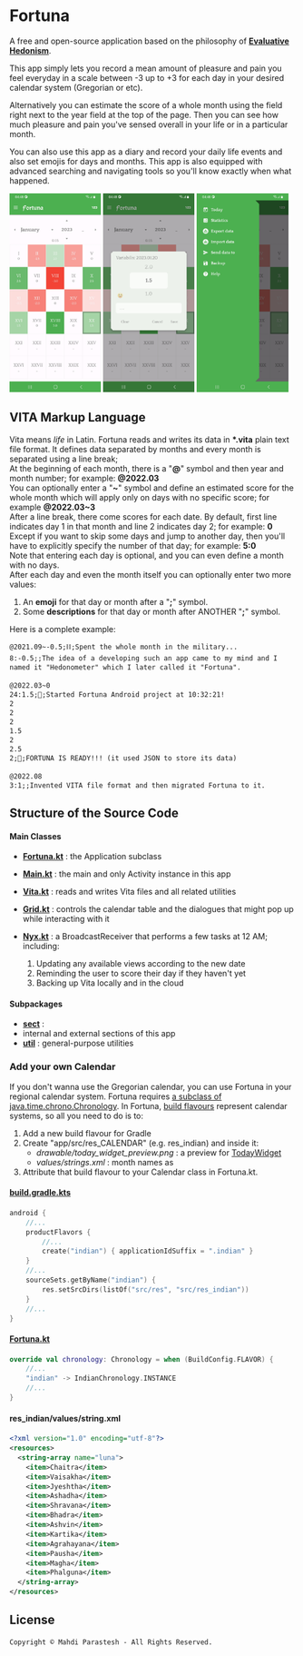 # Fortuna

A free and open-source application based on the philosophy of
[**Evaluative Hedonism**](https://en.wikipedia.org/wiki/Hedonism#Axiological_hedonism).

This app simply lets you record a mean amount of pleasure and pain you feel everyday in a scale
between -3 up to +3 for each day in your desired calendar system (Gregorian or etc).

Alternatively you can estimate the score of a whole month using the field
right next to the year field at the top of the page.
Then you can see how much pleasure and pain you've sensed overall in your life or in a particular
month.

You can also use this app as a diary and record your daily life events
and also set emojis for days and months.
This app is also equipped with advanced searching and navigating tools
so you'll know exactly when what happened.

<p>
  <img src="about/Screenshot_20230120-044811_Fortuna.jpg" alt="screenshot-1" width="32%" />
  <img src="about/Screenshot_20230120-044823_Fortuna.jpg" alt="screenshot-2" width="32%" />
  <img src="about/Screenshot_20230120-044843_Fortuna.jpg" alt="screenshot-3" width="32%" />
</p>

## VITA Markup Language

Vita means *life* in Latin. Fortuna reads and writes its data in **\*.vita** plain text file format.
It defines data separated by months and every month is separated using a line break;\
At the beginning of each month, there is a "**@**" symbol and then year and month number; for
example: **@2022.03**\
You can optionally enter a "**~**" symbol and define an estimated score for the whole month
which will apply only on days with no specific score; for example **@2022.03~3**\
After a line break, there come scores for each date.
By default, first line indicates day 1 in that month and line 2 indicates day 2; for example: **0**\
Except if you want to skip some days and jump to another day,
then you'll have to explicitly specify the number of that day; for example: **5:0**\
Note that entering each day is optional, and you can even define a month with no days.\
After each day and even the month itself you can optionally enter two more values:

1. An **emoji** for that day or month after a "**;**" symbol.
2. Some **descriptions** for that day or month after ANOTHER "**;**" symbol.

Here is a complete example:

```
@2021.09~-0.5;⛓;Spent the whole month in the military...
8:-0.5;;The idea of a developing such an app came to my mind and I named it "Hedonometer" which I later called it "Fortuna".

@2022.03~0
24:1.5;🧠;Started Fortuna Android project at 10:32:21!
2
2
2
1.5
2
2.5
2;🧠;FORTUNA IS READY!!! (it used JSON to store its data)

@2022.08
3:1;;Invented VITA file format and then migrated Fortuna to it.

```

## Structure of the Source Code

#### Main Classes

- [**Fortuna.kt**](app/src/kotlin/ir/mahdiparastesh/fortuna/Fortuna.kt) : the Application subclass

- [**Main.kt**](app/src/kotlin/ir/mahdiparastesh/fortuna/Main.kt) :
  the main and only Activity instance in this app

- [**Vita.kt**](core/kotlin/ir/mahdiparastesh/fortuna/Vita.kt) :
  reads and writes Vita files and all related utilities

- [**Grid.kt**](app/src/kotlin/ir/mahdiparastesh/fortuna/Grid.kt) :
  controls the calendar table and the dialogues that might pop up while interacting with it

- [**Nyx.kt**](app/src/kotlin/ir/mahdiparastesh/fortuna/Nyx.kt) :
  a BroadcastReceiver that performs a few tasks at 12 AM; including:

    1. Updating any available views according to the new date
    2. Reminding the user to score their day if they haven't yet
    3. Backing up Vita locally and in the cloud

#### Subpackages

- [**sect**](app/src/kotlin/ir/mahdiparastesh/fortuna/sect) :
- internal and external sections of this app
- [**util**](app/src/kotlin/ir/mahdiparastesh/fortuna/util) : general-purpose utilities

### Add your own Calendar

If you don't wanna use the Gregorian calendar, you can use Fortuna in your regional calendar system.
Fortuna requires [a subclass of java.time.chrono.Chronology](
https://docs.oracle.com/en/java/javase/24/docs/api/java.base/java/time/chrono/package-summary.html).
In Fortuna, [build flavours](https://developer.android.com/build/build-variants)
represent calendar systems, so all you need to do is to:

1. Add a new build flavour for Gradle
2. Create "app/src/res_CALENDAR" (e.g. res_indian) and inside it:
    - *drawable/today_widget_preview.png* : a preview
      for [TodayWidget](app/src/kotlin/ir/mahdiparastesh/fortuna/sect/TodayWidget.kt)
    - *values/strings.xml* : month names as *<string-array name="luna"/>*
3. Attribute that build flavour to your Calendar class in Fortuna.kt.

#### **[build.gradle.kts](app/build.gradle.kts)**

```kotlin
android {
    //...
    productFlavors {
        //...
        create("indian") { applicationIdSuffix = ".indian" }
    }
    //...
    sourceSets.getByName("indian") {
        res.setSrcDirs(listOf("src/res", "src/res_indian"))
    }
    //...
}
```

#### **[Fortuna.kt](app/src/kotlin/ir/mahdiparastesh/fortuna/Fortuna.kt#:~:text=val%20chronology)**

```kotlin
override val chronology: Chronology = when (BuildConfig.FLAVOR) {
    //...
    "indian" -> IndianChronology.INSTANCE
    //...
}
```

#### res_indian/values/string.xml

```xml
<?xml version="1.0" encoding="utf-8"?>
<resources>
  <string-array name="luna">
    <item>Chaitra</item>
    <item>Vaisakha</item>
    <item>Jyeshtha</item>
    <item>Ashadha</item>
    <item>Shravana</item>
    <item>Bhadra</item>
    <item>Ashvin</item>
    <item>Kartika</item>
    <item>Agrahayana</item>
    <item>Pausha</item>
    <item>Magha</item>
    <item>Phalguna</item>
  </string-array>
</resources>
```

## License

```
Copyright © Mahdi Parastesh - All Rights Reserved.
```
